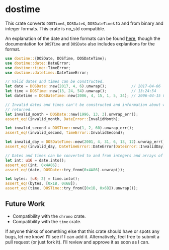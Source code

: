 # dostime

This crate converts `DOSTime`s, `DOSDate`s, `DOSDateTime`s to and from binary and integer
formats. This crate is no_std compatible.

An explanation of the date and time formats can be found
[here](https://learn.microsoft.com/en-us/windows/win32/api/winbase/nf-winbase-dosdatetimetofiletime),
though the documentation for `DOSTime` and `DOSDate` also includes explantions for the format.

```rust
use dostime::{DOSDate, DOSTime, DOSDateTime};
use dostime::date::DateError;
use dostime::time::TimeError;
use dostime::datetime::DateTimeError;

// Valid dates and times can be constructed.
let date = DOSDate::new(2017, 4, 6).unwrap();           // 2017-04-06
let time = DOSTime::new(13, 24, 54).unwrap();           // 13:24:54
let datetime = DOSDateTime::new(2006, 4, 15, 1, 5, 34); // 2006-04-15 01:05:34

// Invalid dates and times can't be constructed and information about what is invalid is
// returned.
let invalid_month = DOSDate::new(1996, 13, 3).unwrap_err();
assert_eq!(invalid_month, DateError::InvalidMonth);

let invalid_second = DOSTime::new(1, 2, 60).unwrap_err();
assert_eq!(invalid_second, TimeError::InvalidSecond);

let invalid_day = DOSDateTime::new(2001, 4, 31, 6, 13, 12).unwrap_err();
assert_eq!(invalid_day, DateTimeError::DateError(DateError::InvalidDay));

// Dates and times can be converted to and from integers and arrays of bytes.
let int: u16 = date.into();
assert_eq!(int, 0x4A86);
assert_eq!(date, DOSDate::try_from(0x4A86).unwrap());

let bytes: [u8; 2] = time.into();
assert_eq!(bytes, [0x1B, 0x6B]);
assert_eq!(time, DOSTime::try_from([0x1B, 0x6B]).unwrap());
```

## Future Work

- Compatibility with the `chrono` crate.
- Compatibility with the `time` crate.

If anyone thinks of something else that this crate should have or spots any bugs, let me know! I'll
see if I can add it. Alternatively, feel free to submit a pull request (or just fork it). I'll
review and approve it as soon as I can.
